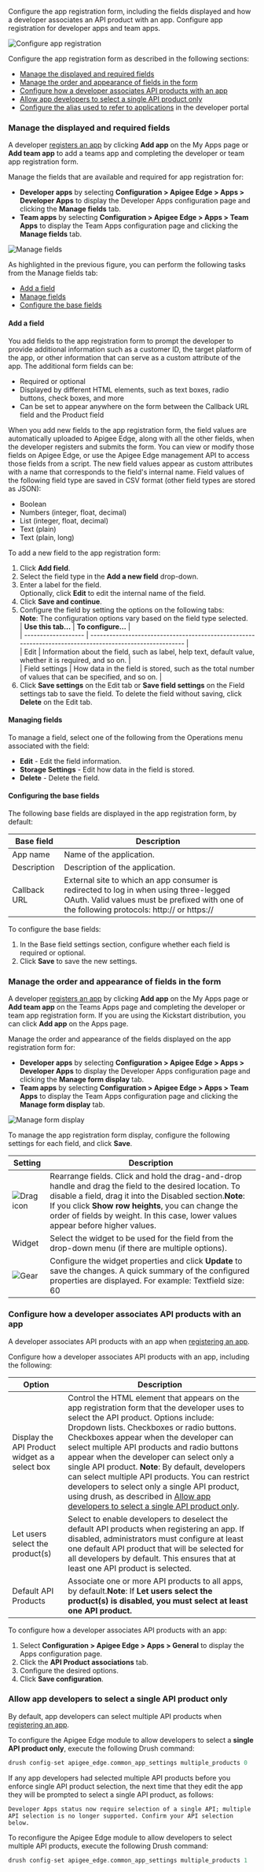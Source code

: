 Configure the app registration form, including the fields displayed and how a developer associates an API product with an app. Configure app registration for developer apps and team apps.

![Configure app registration](https://www.drupal.org/files/myapps.png)

Configure the app registration form as described in the following sections:

* [Manage the displayed and required fields](#managing-the-displayed-and-required-fields)
* [Manage the order and appearance of fields in the form](#managing-the-order-and-appearance-of-fields-in-the-form)
* [Configure how a developer associates API products with an app](#configuring-how-a-developer-associates-api-products-with-an-app)
* [Allow app developers to select a single API product only](#allow-app-developers-to-select-a-single-API-product-only)
* [Configure the alias used to refer to applications](configure-aliases) in the developer portal

### Manage the displayed and required fields

A developer [registers an app](how-app-developers-interact-with-the-apigee-edge-module#registering-an-app) by clicking **Add app** on the My Apps page or **Add team app** to add a teams app and completing the developer or team app registration form. 

Manage the fields that are available and required for app registration for:

* **Developer apps** by selecting **Configuration > Apigee Edge > Apps > Developer Apps** to display the Developer Apps configuration page and clicking the **Manage fields** tab.
* **Team apps** by selecting **Configuration > Apigee Edge > Apps > Team Apps** to display the Team Apps configuration page and clicking the **Manage fields** tab.

![Manage fields](https://www.drupal.org/files/manage-fields-v2.png)

As highlighted in the previous figure, you can perform the following tasks from the Manage fields tab:

* [Add a field](#adding-a-field)
* [Manage fields](#managing-fields)
* [Configure the base fields](#configuring-the-base-fields)

#### Add a field

You add fields to the app registration form to prompt the developer to provide additional information such as a customer ID, the target platform of the app, or other information that can serve as a custom attribute of the app. The additional form fields can be:

* Required or optional
* Displayed by different HTML elements, such as text boxes, radio buttons, check boxes, and more
* Can be set to appear anywhere on the form between the Callback URL field and the Product field

When you add new fields to the app registration form, the field values are automatically uploaded to Apigee Edge, along with all the other fields, when the developer registers and submits the form. You can view or modify those fields on Apigee Edge, or use the Apigee Edge management API to access those fields from a script. The new field values appear as custom attributes with a name that corresponds to the field's internal name. Field values of the following field type are saved in CSV format (other field types are stored as JSON):

* Boolean
* Numbers (integer, float, decimal)
* List (integer, float, decimal)
* Text (plain)
* Text (plain, long)

To add a new field to the app registration form:

1. Click **Add field**.
2. Select the field type in the **Add a new field** drop-down.
3. Enter a label for the field.  
Optionally, click **Edit** to edit the internal name of the field.
4. Click **Save and continue**.
5. Configure the field by setting the options on the following tabs:  
**Note**: The configuration options vary based on the field type selected.  
| **Use this tab...** | **To configure...**                                                                                      |  
| ------------------- | -------------------------------------------------------------------------------------------------------- |  
| Edit                | Information about the field, such as label, help text, default value, whether it is required, and so on. |  
| Field settings      | How data in the field is stored, such as the total number of values that can be specified, and so on.    |
6. Click **Save settings** on the Edit tab or **Save field settings** on the Field settings tab to save the field. To delete the field without saving, click **Delete** on the Edit tab.

#### Managing fields

To manage a field, select one of the following from the Operations menu associated with the field:

* **Edit** \- Edit the field information.
* **Storage Settings** \- Edit how data in the field is stored.
* **Delete** \- Delete the field.

#### Configuring the base fields

The following base fields are displayed in the app registration form, by default:

| **Base field** | **Description**                                                                                                                                                                      |
| -------------- | ------------------------------------------------------------------------------------------------------------------------------------------------------------------------------------ |
| App name       | Name of the application.                                                                                                                                                             |
| Description    | Description of the application.                                                                                                                                                      |
| Callback URL   | External site to which an app consumer is redirected to log in when using three-legged OAuth. Valid values must be prefixed with one of the following protocols: http:// or https:// |

To configure the base fields:

1. In the Base field settings section, configure whether each field is required or optional.
2. Click **Save** to save the new settings.

### Manage the order and appearance of fields in the form

A developer [registers an app](how-app-developers-interact-with-the-apigee-edge-module#registering-an-app) by clicking **Add app** on the My Apps page or **Add team app** on the Teams Apps page and completing the developer or team app registration form. If you are using the Kickstart distribution, you can click **Add app**  on the Apps page.

Manage the order and appearance of the fields displayed on the app registration form for:

* **Developer apps** by selecting **Configuration > Apigee Edge > Apps > Developer Apps** to display the Developer Apps configuration page and clicking the **Manage form display** tab.
* **Team apps** by selecting **Configuration > Apigee Edge > Apps > Team Apps** to display the Team Apps configuration page and clicking the **Manage form display** tab.

![Manage form display](https://www.drupal.org/files/manage-form-display-v2.png)

To manage the app registration form display, configure the following settings for each field, and click **Save**.

| **Setting**                     | **Description**                                                                                                                                                                                                                                                                                                |
| ------------------------------- | -------------------------------------------------------------------------------------------------------------------------------------------------------------------------------------------------------------------------------------------------------------------------------------------------------------- |
| ![Drag icon](/files/drag_1.png) | Rearrange fields. Click and hold the drag-and-drop handle and drag the field to the desired location. To disable a field, drag it into the Disabled section.**Note**: If you click **Show row heights**, you can change the order of fields by weight. In this case, lower values appear before higher values. |
| Widget                          | Select the widget to be used for the field from the drop-down menu (if there are multiple options).                                                                                                                                                                                                            |
| ![Gear](/files/gear.png)        | Configure the widget properties and click **Update** to save the changes. A quick summary of the configured properties are displayed. For example: Textfield size: 60                                                                                                                                          |

### Configure how a developer associates API products with an app

A developer associates API products with an app when [registering an app](how-app-developers-interact-with-the-apigee-edge-module#registering-an-app).

Configure how a developer associates API products with an app, including the following:

| Option                                         | Description                                                                                                                                                                                                                                                                                                                                                                                                                                                                                                                                                                                                                            |
| ---------------------------------------------- | -------------------------------------------------------------------------------------------------------------------------------------------------------------------------------------------------------------------------------------------------------------------------------------------------------------------------------------------------------------------------------------------------------------------------------------------------------------------------------------------------------------------------------------------------------------------------------------------------------------------------------------- |
| Display the API Product widget as a select box | Control the HTML element that appears on the app registration form that the developer uses to select the API product. Options include: Dropdown lists. Checkboxes or radio buttons. Checkboxes appear when the developer can select multiple API products and radio buttons appear when the developer can select only a single API product. **Note**: By default, developers can select multiple API products. You can restrict developers to select only a single API product, using drush, as described in [Allow app developers to select a single API product only](#allowing-app-developers-to-select-a-single-API-product-only). |
| Let users select the product(s)                | Select to enable developers to deselect the default API products when registering an app. If disabled, administrators must configure at least one default API product that will be selected for all developers by default. This ensures that at least one API product is selected.                                                                                                                                                                                                                                                                                                                                                     |
| Default API Products                           | Associate one or more API products to all apps, by default.**Note**: If **Let users select the product(s) is disabled, you must select at least one API product.**                                                                                                                                                                                                                                                                                                                                                                                                                                                                     |

To configure how a developer associates API products with an app:

1. Select **Configuration > Apigee Edge > Apps > General** to display the Apps configuration page.
2. Click the **API Product associations** tab.
3. Configure the desired options.
4. Click **Save configuration**.

### Allow app developers to select a single API product only

By default, app developers can select multiple API products when [registering an app](how-app-developers-interact-with-the-apigee-edge-module#registering-an-app).

To configure the Apigee Edge module to allow developers to select a **single API product only**, execute the following Drush command:

```php
drush config-set apigee_edge.common_app_settings multiple_products 0 
```

If any app developers had selected multiple API products before you enforce single API product selection, the next time that they edit the app they will be prompted to select a single API product, as follows:

`Developer Apps status now require selection of a single API; multiple API selection is no longer supported. Confirm your API selection below.`

To reconfigure the Apigee Edge module to allow developers to select multiple API products, execute the following Drush command:

```php
drush config-set apigee_edge.common_app_settings multiple_products 1 
```